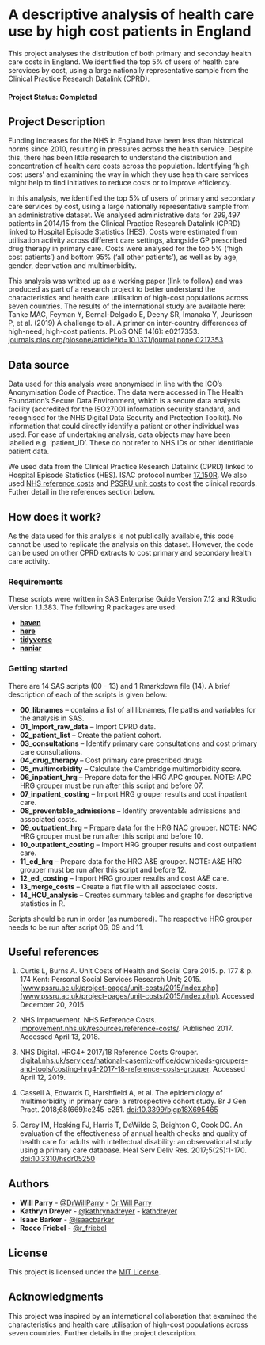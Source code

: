 # A descriptive analysis of health care use by high cost patients in England

This project analyses the distribution of both primary and seconday health care costs in England. We identified the top 5% of users of health care sercvices by cost, using a large nationally representative sample from the Clinical Practice Research Datalink (CPRD). 

#### Project Status: Completed

## Project Description

Funding increases for the NHS in England have been less than historical norms since 2010, resulting in pressures across the health service. Despite this, there has been little research to understand the distribution and concentration of health care costs across the population. Identifying ‘high cost users’ and examining the way in which they use health care services might help to find initiatives to reduce costs or to improve efficiency.

In this analysis, we identified the top 5% of users of primary and secondary care services by cost, using a large nationally representative sample from an administrative dataset. We analysed administrative data for 299,497 patients in 2014/15 from the Clinical Practice Research Datalink (CPRD) linked to Hospital Episode Statistics (HES). Costs were estimated from utilisation activity across different care settings, alongside GP prescribed drug therapy in primary care. Costs were analysed for the top 5% (‘high cost patients’) and bottom 95% (‘all other patients’), as well as by age, gender, deprivation and multimorbidity.

This analysis was writted up as a working paper (link to follow) and was produced as part of a research project to better understand the characteristics and health care utilisation of high-cost populations across seven countries. The results of the international study are available here: 
Tanke MAC, Feyman Y, Bernal-Delgado E, Deeny SR, Imanaka Y, Jeurissen P, et al. (2019) A challenge to all. A primer on inter-country differences of high-need, high-cost patients. PLoS ONE 14(6): e0217353. [journals.plos.org/plosone/article?id=10.1371/journal.pone.0217353](journals.plos.org/plosone/article?id=10.1371/journal.pone.0217353) 

## Data source

Data used for this analysis were anonymised in line with the ICO’s Anonymisation Code of Practice. The data were accessed in The Health Foundation’s Secure Data Environment, which is a secure data analysis facility (accredited for the ISO27001 information security standard, and recognised for the NHS Digital Data Security and Protection Toolkit). No information that could directly identify a patient or other individual was used.  For ease of undertaking analysis, data objects may have been labelled e.g. ‘patient_ID’.  These do not refer to NHS IDs or other identifiable patient data.

We used data from the Clinical Practice Research Datalink (CPRD) linked to Hospital Episode Statistics (HES). ISAC protocol number [17_150R](https://www.cprd.com/protocol/high-need-patients-chronic-conditions-primary-and-secondary-care-utilisation-and-costs). We also used [NHS reference costs](improvement.nhs.uk/resources/reference-costs/)  and [PSSRU unit costs](www.pssru.ac.uk/project-pages/unit-costs/2015/index.php) to cost the clinical records. Futher detail in the references section below.

## How does it work?

As the data used for this analysis is not publically available, this code cannot be used to replicate the analysis on this dataset. However, the code can be used on other CPRD extracts to cost primary and secondary health care activity. 

### Requirements

These scripts were written in SAS Enterprise Guide Version 7.12 and RStudio Version 1.1.383. 
The following R packages are used: 

* **[haven](https://cran.r-project.org/web/packages/haven/index.html)**
* **[here](https://cran.r-project.org/web/packages/here/index.html)**
* **[tidyverse](https://cran.r-project.org/web/packages/tidyverse/index.html)**
* **[naniar](https://cran.r-project.org/web/packages/naniar/index.html)**

### Getting started

There are 14 SAS scripts (00 - 13) and 1 Rmarkdown file (14). A brief description of each of the scripts is given below:

* **00_libnames** – contains a list of all libnames, file paths and variables for the analysis in SAS. 
* **01_Import_raw_data** – Import CPRD data. 
* **02_patient_list** – Create the patient cohort.
* **03_consultations** – Identify primary care consultations and cost primary care consultations.
* **04_drug_therapy** – Cost primary care prescribed drugs.
* **05_multimorbidity** – Calculate the Cambridge multimorbidity score.
* **06_inpatient_hrg** – Prepare data for the HRG APC grouper. NOTE: APC HRG grouper must be run after this script and before 07.
* **07_inpatient_costing** – Import HRG grouper results and cost inpatient care.
* **08_preventable_admissions** – Identify preventable admissions and associated costs.
* **09_outpatient_hrg** – Prepare data for the HRG NAC grouper. NOTE: NAC HRG grouper must be run after this script and before 10.
* **10_outpatient_costing** – Import HRG grouper results and cost outpatient care.
* **11_ed_hrg** – Prepare data for the HRG A&E grouper. NOTE: A&E HRG grouper must be run after this script and before 12.
* **12_ed_costing** – Import HRG grouper results and cost A&E care.
* **13_merge_costs** – Create a flat file with all associated costs.
* **14_HCU_analysis** – Creates summary tables and graphs for descriptive statistics in R.

Scripts should be run in order (as numbered). The respective HRG grouper needs to be run after script 06, 09 and 11.

## Useful references

1. Curtis L, Burns A. Unit Costs of Health and Social Care 2015. p. 177 & p. 174 Kent: Personal Social Services Research Unit; 2015. [www.pssru.ac.uk/project-pages/unit-costs/2015/index.php](www.pssru.ac.uk/project-pages/unit-costs/2015/index.php). Accessed December 20, 2015

2. NHS Improvement. NHS Reference Costs. [improvement.nhs.uk/resources/reference-costs/](improvement.nhs.uk/resources/reference-costs/). Published 2017. Accessed April 13, 2018.

3. NHS Digital. HRG4+ 2017/18 Reference Costs Grouper. [digital.nhs.uk/services/national-casemix-office/downloads-groupers-and-tools/costing-hrg4-2017-18-reference-costs-grouper](digital.nhs.uk/services/national-casemix-office/downloads-groupers-and-tools/costing-hrg4-2017-18-reference-costs-grouper). Accessed April 12, 2019.

4. Cassell A, Edwards D, Harshfield A, et al. The epidemiology of multimorbidity in primary care: a retrospective cohort study. Br J Gen Pract. 2018;68(669):e245-e251. [doi:10.3399/bjgp18X695465](doi:10.3399/bjgp18X695465)

5. Carey IM, Hosking FJ, Harris T, DeWilde S, Beighton C, Cook DG. An evaluation of the effectiveness of annual health checks and quality of health care for adults with intellectual disability: an observational study using a primary care database. Heal Serv Deliv Res. 2017;5(25):1-170. [doi:10.3310/hsdr05250](doi:10.3310/hsdr05250)

## Authors

* **Will Parry** - [@DrWillParry](https://twitter.com/DrWillParry) - [Dr Will Parry](https://willparry.net/)
* **Kathryn Dreyer** - [@kathrynadreyer](https://twitter.com/kathrynadreyer) - [kathdreyer](https://github.com/kathdreyer)
* **Isaac Barker** - [@isaacbarker](https://twitter.com/isaacbarker)
* **Rocco Friebel** - [@r_friebel](https://twitter.com/r_friebel)

## License

This project is licensed under the [MIT License](https://github.com/HFAnalyticsLab/High_cost_users/blob/master/LICENSE).

## Acknowledgments

This project was inspired by an international collaboration that examined the characteristics and health care utilisation of high-cost populations across seven countries. Further details in the project description.

